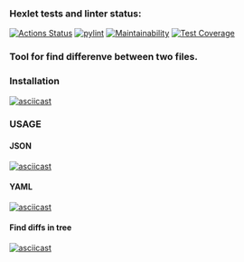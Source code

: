 ### Hexlet tests and linter status:
[![Actions Status](https://github.com/takeitawaytu/python-project-lvl2/workflows/hexlet-check/badge.svg)](https://github.com/takeitawaytu/python-project-lvl2/actions)
[![pylint](https://github.com/takeitawaytu/python-project-lvl2/actions/workflows/pylint.yml/badge.svg?branch=main)](https://github.com/takeitawaytu/python-project-lvl2/actions/workflows/pylint.yml)
[![Maintainability](https://api.codeclimate.com/v1/badges/a99a88d28ad37a79dbf6/maintainability)](https://codeclimate.com/github/codeclimate/codeclimate/maintainability)
[![Test Coverage](https://api.codeclimate.com/v1/badges/a99a88d28ad37a79dbf6/test_coverage)](https://codeclimate.com/github/codeclimate/codeclimate/test_coverage)

### Tool for find differenve between two files.

### Installation

[![asciicast](https://asciinema.org/a/Pigg2bthNUnyNh49PjbaImpgF.svg)](https://asciinema.org/a/Pigg2bthNUnyNh49PjbaImpgF)

### USAGE

#### JSON

[![asciicast](https://asciinema.org/a/O6Eqn8siw8W2B3VjaDO1HrLEE.svg)](https://asciinema.org/a/O6Eqn8siw8W2B3VjaDO1HrLEE)

#### YAML

[![asciicast](https://asciinema.org/a/bN0JVpSc0JyT15lsNRkA5GYrY.svg)](https://asciinema.org/a/bN0JVpSc0JyT15lsNRkA5GYrY)

#### Find diffs in tree

[![asciicast](https://asciinema.org/a/jxoHTbjp8kdkJZZx1UqeQnDeh.svg)](https://asciinema.org/a/jxoHTbjp8kdkJZZx1UqeQnDeh)
